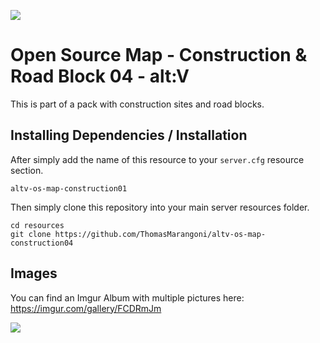 ![](https://i.imgur.com/xco02FP.jpg)

# Open Source Map - Construction & Road Block 04 - alt:V
This is part of a pack with construction sites and road blocks.
## Installing Dependencies / Installation

After simply add the name of this resource to your `server.cfg` resource section.

`altv-os-map-construction01`

Then simply clone this repository into your main server resources folder.

```
cd resources
git clone https://github.com/ThomasMarangoni/altv-os-map-construction04
```

## Images
You can find an Imgur Album with multiple pictures here:
https://imgur.com/gallery/FCDRmJm

![](https://i.imgur.com/xco02FP.jpg)